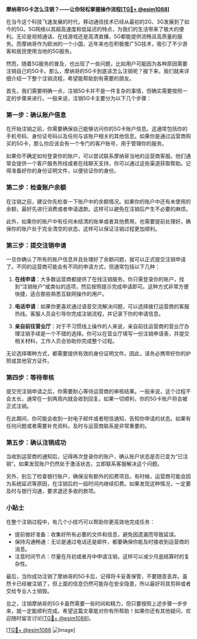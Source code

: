 **摩纳哥5G卡怎么注销？——让你轻松掌握操作流程[[TG💪+ @esim1088](https://t.me/s/esim1088)]**

在当今这个科技飞速发展的时代，移动通信技术已经从最初的2G、3G发展到了如今的5G。5G网络以其超高速度和低延迟的特点，为我们的生活带来了极大的便利。无论是视频通话、在线游戏还是高清直播，5G都能提供流畅且高质量的服务。而摩纳哥作为欧洲的一个小国，近年来也在积极推广5G技术，吸引了不少游客和居民使用当地的5G服务。

然而，随着5G服务的普及，也出现了一些问题，比如用户可能因为各种原因需要注销自己的5G卡。那么，摩纳哥的5G卡到底该怎么注销呢？接下来，我们就来详细介绍一下整个注销流程，希望能帮助到有需要的朋友。

首先，我们需要明确一点，注销5G卡并不是一件复杂的事情，但确实需要按照一定的步骤来进行。一般来说，注销5G卡主要分为以下几个步骤：

### 第一步：确认账户信息

在开始注销之前，你需要确保自己能够访问你的5G卡账户信息。这通常包括你的手机号码、身份证号码以及任何与该账户相关的其他信息。如果你是通过运营商购买的5G卡，那么你应该会有一个专门的客户账号，用于管理你的服务。

如果你不确定如何登录你的账户，可以尝试联系摩纳哥当地的运营商客服。他们通常会提供一个客户服务热线或者在线聊天支持，你可以通过这些渠道获取帮助。记得准备好你的身份证明文件，以便验证你的身份。

### 第二步：检查账户余额

在注销之前，建议你先检查一下账户中的余额情况。如果你的账户中还有未使用的余额，最好先进行消费或者申请退款。这样可以避免在注销后产生不必要的麻烦。

此外，如果你的账户中有任何未结清的账单或者其他费用，也需要提前处理好。确保你的账户处于完全清空的状态，这样可以保证注销过程更加顺利。

### 第三步：提交注销申请

一旦你确认了所有的账户信息并且处理好了余额问题，就可以正式提交注销申请了。不同的运营商可能会有不同的申请方式，但通常包括以下几种：

1. **在线申请**：大多数运营商都提供了在线注销服务。你只需登录你的账户，找到“注销账户”或类似的选项，然后按照提示完成申请即可。这种方式非常方便快捷，适合那些熟悉互联网操作的用户。

2. **电话申请**：如果你更喜欢通过语音交流解决问题，可以选择拨打运营商的客服热线。客服人员会引导你完成注销流程，并记录下你的申请信息。

3. **亲自前往营业厅**：对于不习惯线上操作的人来说，亲自前往运营商的营业厅办理注销手续是一个不错的选择。你可以在营业厅填写一份注销申请表，并提交相关材料，工作人员会协助你完成整个过程。

无论选择哪种方式，都需要提供有效的身份证明文件。因此，请务必携带好你的护照或其他官方证件。

### 第四步：等待审核

提交完注销申请之后，你需要耐心等待运营商的审核结果。一般来说，这个过程不会太长，通常在一到两周内就会收到回复。如果一切顺利，你的5G卡账户将会被正式注销。

在此期间，你可能会收到一封电子邮件或者短信通知，告知你申请的状态。如果有任何问题或者需要补充资料，及时与运营商联系是非常重要的。

### 第五步：确认注销成功

当收到运营商的通知后，记得再次登录你的账户，确认账户状态是否已变为“已注销”。如果发现账户仍然处于激活状态，立即联系客服解决这个问题。

另外，别忘了检查银行账户，确保没有额外的扣费项目。有时候，运营商可能会因为系统延迟等原因，在注销后的一段时间内继续扣费。如果发现这种情况，一定要及时与银行沟通，要求退还多收的款项。

### 小贴士

在整个注销过程中，有几个小技巧可以帮助你更高效地完成任务：

- 提前做好准备：收集好所有必要的文件和信息，避免因遗漏而导致延误。
- 保持沟通畅通：无论是通过电话还是邮件，都要确保你能及时接收到运营商的消息。
- 注意时间节点：尽量在月初或者月中申请注销，这样可以减少月底结算时的复杂性。

最后，当你成功注销了摩纳哥的5G卡后，记得将卡妥善保管，不要随意丢弃。虽然卡已经被注销了，但上面的信息仍然可能存在安全隐患，所以最好将其剪碎或者交给专业人士销毁。

总之，注销摩纳哥的5G卡虽然需要一些时间和精力，但只要按照上述步骤一步步来，就一定能顺利完成。希望这篇文章能对你有所帮助！如果你还有其他疑问，欢迎随时留言讨论[[TG💪+ @esim1088](https://t.me/s/esim1088)]。

[[TG💪+ @esim1088](https://t.me/s/esim1088) ![Image](https://i.postimg.cc/4NQfJmqS/Snipaste-2025-05-13-00-14-12.png)]
